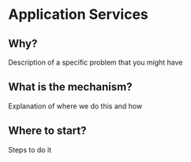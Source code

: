 # Application Services

## Why?

Description of a specific problem that you might have

## What is the mechanism?

Explanation of where we do this and how

## Where to start?

Steps to do it